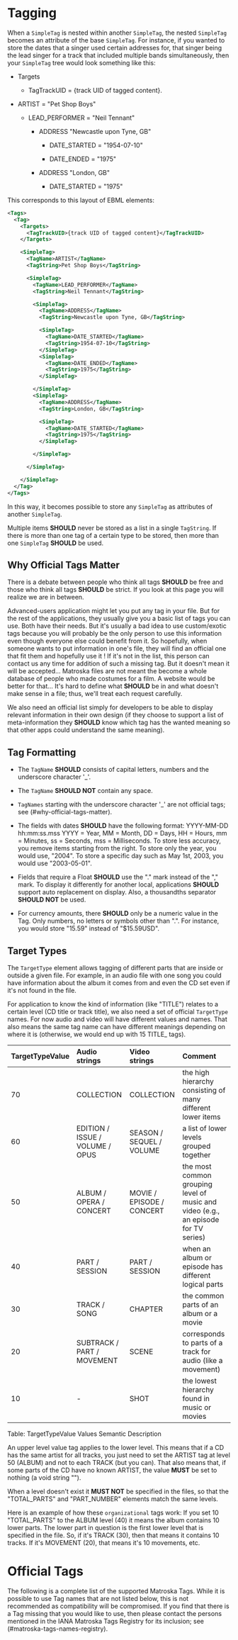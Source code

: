 # Tagging

When a `SimpleTag` is nested within another `SimpleTag`, the nested `SimpleTag` becomes an attribute of the base `SimpleTag`.
For instance, if you wanted to store the dates that a singer used certain addresses for,
that singer being the lead singer for a track that included multiple bands simultaneously,
then your `SimpleTag` tree would look something like this:

* Targets

  * TagTrackUID = {track UID of tagged content}.

* ARTIST = "Pet Shop Boys"

  * LEAD_PERFORMER = "Neil Tennant"

    * ADDRESS "Newcastle upon Tyne, GB"

      * DATE_STARTED = "1954-07-10"

      * DATE_ENDED = "1975"

    * ADDRESS "London, GB"

      * DATE_STARTED = "1975"

This corresponds to this layout of EBML elements:
```xml
<Tags>
  <Tag>
    <Targets>
      <TagTrackUID>{track UID of tagged content}</TagTrackUID>
    </Targets>

    <SimpleTag>
      <TagName>ARTIST</TagName>
      <TagString>Pet Shop Boys</TagString>

      <SimpleTag>
        <TagName>LEAD_PERFORMER</TagName>
        <TagString>Neil Tennant</TagString>

        <SimpleTag>
          <TagName>ADDRESS</TagName>
          <TagString>Newcastle upon Tyne, GB</TagString>

          <SimpleTag>
            <TagName>DATE_STARTED</TagName>
            <TagString>1954-07-10</TagString>
          </SimpleTag>
          <SimpleTag>
            <TagName>DATE_ENDED</TagName>
            <TagString>1975</TagString>
          </SimpleTag>

        </SimpleTag>
        <SimpleTag>
          <TagName>ADDRESS</TagName>
          <TagString>London, GB</TagString>

          <SimpleTag>
            <TagName>DATE_STARTED</TagName>
            <TagString>1975</TagString>
          </SimpleTag>

        </SimpleTag>

      </SimpleTag>

    </SimpleTag>
  </Tag>
</Tags>
```

In this way, it becomes possible to store any `SimpleTag` as attributes of another `SimpleTag`.

Multiple items **SHOULD** never be stored as a list in a single `TagString`. If there is more
than one tag of a certain type to be stored, then more than one `SimpleTag` **SHOULD** be used.

## Why Official Tags Matter

There is a debate between people who think all tags **SHOULD** be free and those who think
all tags **SHOULD** be strict. If you look at this page you will realize we are in between.

Advanced-users application might let you put any tag in your file. But for the rest of
the applications, they usually give you a basic list of tags you can use. Both have their
needs. But it's usually a bad idea to use custom/exotic tags because you will probably
be the only person to use this information even though everyone else could benefit from it.
So hopefully, when someone wants to put information in one's file, they will find an
official one that fit them and hopefully use it ! If it's not in the list, this person
can contact us any time for addition of such a missing tag. But it doesn't mean it will
be accepted... Matroska files are not meant the become a whole database of people who made
costumes for a film. A website would be better for that... It's hard to define what **SHOULD**
be in and what doesn't make sense in a file; thus, we'll treat each request carefully.

We also need an official list simply for developers to be able to display relevant information
in their own design (if they choose to support a list of meta-information they **SHOULD** know
which tag has the wanted meaning so that other apps could understand the same meaning).

## Tag Formatting

* The `TagName` **SHOULD** consists of capital letters, numbers and the underscore character '_'.

* The `TagName` **SHOULD NOT** contain any space.

* `TagNames` starting with the underscore character '_' are not official tags; see (#why-official-tags-matter).

* The fields with dates **SHOULD** have the following format: YYYY-MM-DD hh:mm:ss.mss YYYY = Year,
  MM = Month, DD = Days, HH = Hours, mm = Minutes, ss = Seconds, mss = Milliseconds.
  To store less accuracy, you remove items starting from the right. To store only the year,
  you would use, "2004". To store a specific day such as May 1st, 2003, you would use "2003-05-01".

* Fields that require a Float **SHOULD** use the "." mark instead of the "," mark.
  To display it differently for another local, applications **SHOULD** support auto
  replacement on display. Also, a thousandths separator **SHOULD NOT** be used.

* For currency amounts, there **SHOULD** only be a numeric value in the Tag.
  Only numbers, no letters or symbols other than ".". For instance, you would store "15.59" instead of "$15.59USD".

## Target Types

The `TargetType` element allows tagging of different parts that are inside or outside a
given file. For example, in an audio file with one song you could have information about
the album it comes from and even the CD set even if it's not found in the file.

For application to know the kind of information (like "TITLE") relates to a certain level
(CD title or track title), we also need a set of official `TargetType` names. For now audio
and video will have different values and names. That also means the same tag name can
have different meanings depending on where it is (otherwise, we would end up with 15 TITLE_ tags).

TargetTypeValue | Audio strings                   | Video strings             | Comment
----------------|:--------------------------------|:--------------------------|:-------
70              | COLLECTION                      | COLLECTION                | the high hierarchy consisting of many different lower items
60              | EDITION / ISSUE / VOLUME / OPUS | SEASON / SEQUEL / VOLUME  | a list of lower levels grouped together
50              | ALBUM / OPERA / CONCERT         | MOVIE / EPISODE / CONCERT | the most common grouping level of music and video (e.g., an episode for TV series)
40              | PART / SESSION                  | PART / SESSION            | when an album or episode has different logical parts
30              | TRACK / SONG                    | CHAPTER                   | the common parts of an album or a movie
20              | SUBTRACK / PART / MOVEMENT      | SCENE                     | corresponds to parts of a track for audio (like a movement)
10              | -                               | SHOT                      | the lowest hierarchy found in music or movies
Table: TargetTypeValue Values Semantic Description

An upper level value tag applies to the lower level. This means that if a CD has the same
artist for all tracks, you just need to set the ARTIST tag at level 50 (ALBUM) and not
to each TRACK (but you can). That also means that, if some parts of the CD have no known
ARTIST, the value **MUST** be set to nothing (a void string "").

When a level doesn't exist it **MUST NOT** be specified in the files, so that the "TOTAL_PARTS"
and "PART_NUMBER" elements match the same levels.

Here is an example of how these `organizational` tags work: If you set 10 "TOTAL_PARTS" to
the ALBUM level (40) it means the album contains 10 lower parts. The lower part in question
is the first lower level that is specified in the file. So, if it's TRACK (30), then that
means it contains 10 tracks. If it's MOVEMENT (20), that means it's 10 movements, etc.

# Official Tags

The following is a complete list of the supported Matroska Tags. While it is possible
to use Tag names that are not listed below, this is not recommended as compatibility will
be compromised. If you find that there is a Tag missing that you would like to use,
then please contact the persons mentioned in the IANA Matroska Tags Registry for its inclusion; see (#matroska-tags-names-registry).

